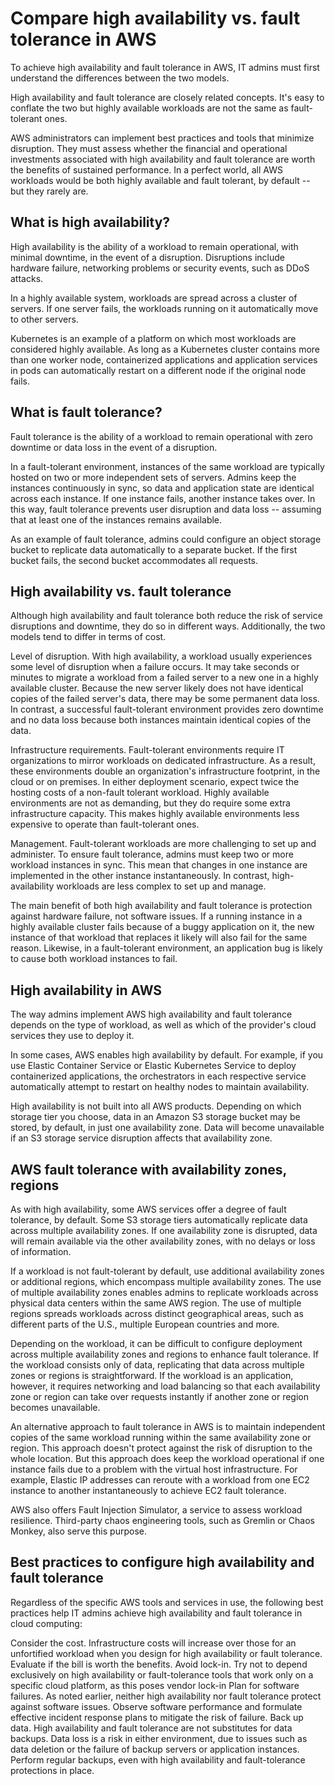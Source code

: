 # Compare high availability vs. fault tolerance in AWS

To achieve high availability and fault tolerance in AWS, IT admins must first understand the differences between the two models.


High availability and fault tolerance are closely related concepts. It's easy to conflate the two but highly available workloads are not the same as fault-tolerant ones.

AWS administrators can implement best practices and tools that minimize disruption. They must assess whether the financial and operational investments associated with high availability and fault tolerance are worth the benefits of sustained performance. In a perfect world, all AWS workloads would be both highly available and fault tolerant, by default -- but they rarely are.

## What is high availability?

High availability is the ability of a workload to remain operational, with minimal downtime, in the event of a disruption. Disruptions include hardware failure, networking problems or security events, such as DDoS attacks.

In a highly available system, workloads are spread across a cluster of servers. If one server fails, the workloads running on it automatically move to other servers.

Kubernetes is an example of a platform on which most workloads are considered highly available. As long as a Kubernetes cluster contains more than one worker node, containerized applications and application services in pods can automatically restart on a different node if the original node fails.

## What is fault tolerance?

Fault tolerance is the ability of a workload to remain operational with zero downtime or data loss in the event of a disruption.

In a fault-tolerant environment, instances of the same workload are typically hosted on two or more independent sets of servers. Admins keep the instances continuously in sync, so data and application state are identical across each instance. If one instance fails, another instance takes over. In this way, fault tolerance prevents user disruption and data loss -- assuming that at least one of the instances remains available.

As an example of fault tolerance, admins could configure an object storage bucket to replicate data automatically to a separate bucket. If the first bucket fails, the second bucket accommodates all requests.

## High availability vs. fault tolerance

Although high availability and fault tolerance both reduce the risk of service disruptions and downtime, they do so in different ways. Additionally, the two models tend to differ in terms of cost.

Level of disruption. With high availability, a workload usually experiences some level of disruption when a failure occurs. It may take seconds or minutes to migrate a workload from a failed server to a new one in a highly available cluster. Because the new server likely does not have identical copies of the failed server's data, there may be some permanent data loss. In contrast, a successful fault-tolerant environment provides zero downtime and no data loss because both instances maintain identical copies of the data.

Infrastructure requirements. Fault-tolerant environments require IT organizations to mirror workloads on dedicated infrastructure. As a result, these environments double an organization's infrastructure footprint, in the cloud or on premises. In either deployment scenario, expect twice the hosting costs of a non-fault tolerant workload. Highly available environments are not as demanding, but they do require some extra infrastructure capacity. This makes highly available environments less expensive to operate than fault-tolerant ones.

Management. Fault-tolerant workloads are more challenging to set up and administer. To ensure fault tolerance, admins must keep two or more workload instances in sync. This mean that changes in one instance are implemented in the other instance instantaneously. In contrast, high-availability workloads are less complex to set up and manage.

The main benefit of both high availability and fault tolerance is protection against hardware failure, not software issues. If a running instance in a highly available cluster fails because of a buggy application on it, the new instance of that workload that replaces it likely will also fail for the same reason. Likewise, in a fault-tolerant environment, an application bug is likely to cause both workload instances to fail.

## High availability in AWS

The way admins implement AWS high availability and fault tolerance depends on the type of workload, as well as which of the provider's cloud services they use to deploy it.

In some cases, AWS enables high availability by default. For example, if you use Elastic Container Service or Elastic Kubernetes Service to deploy containerized applications, the orchestrators in each respective service automatically attempt to restart on healthy nodes to maintain availability.

High availability is not built into all AWS products. Depending on which storage tier you choose, data in an Amazon S3 storage bucket may be stored, by default, in just one availability zone. Data will become unavailable if an S3 storage service disruption affects that availability zone.

## AWS fault tolerance with availability zones, regions

As with high availability, some AWS services offer a degree of fault tolerance, by default. Some S3 storage tiers automatically replicate data across multiple availability zones. If one availability zone is disrupted, data will remain available via the other availability zones, with no delays or loss of information.

If a workload is not fault-tolerant by default, use additional availability zones or additional regions, which encompass multiple availability zones. The use of multiple availability zones enables admins to replicate workloads across physical data centers within the same AWS region. The use of multiple regions spreads workloads across distinct geographical areas, such as different parts of the U.S., multiple European countries and more.

Depending on the workload, it can be difficult to configure deployment across multiple availability zones and regions to enhance fault tolerance. If the workload consists only of data, replicating that data across multiple zones or regions is straightforward. If the workload is an application, however, it requires networking and load balancing so that each availability zone or region can take over requests instantly if another zone or region becomes unavailable.

An alternative approach to fault tolerance in AWS is to maintain independent copies of the same workload running within the same availability zone or region. This approach doesn't protect against the risk of disruption to the whole location. But this approach does keep the workload operational if one instance fails due to a problem with the virtual host infrastructure. For example, Elastic IP addresses can reroute with a workload from one EC2 instance to another instantaneously to achieve EC2 fault tolerance.

AWS also offers Fault Injection Simulator, a service to assess workload resilience. Third-party chaos engineering tools, such as Gremlin or Chaos Monkey, also serve this purpose.

## Best practices to configure high availability and fault tolerance

Regardless of the specific AWS tools and services in use, the following best practices help IT admins achieve high availability and fault tolerance in cloud computing:

Consider the cost. Infrastructure costs will increase over those for an unfortified workload when you design for high availability or fault tolerance. Evaluate if the bill is worth the benefits.
Avoid lock-in. Try not to depend exclusively on high availability or fault-tolerance tools that work only on a specific cloud platform, as this poses vendor lock-in
Plan for software failures. As noted earlier, neither high availability nor fault tolerance protect against software issues. Observe software performance and formulate effective incident response plans to mitigate the risk of failure.
Back up data. High availability and fault tolerance are not substitutes for data backups. Data loss is a risk in either environment, due to issues such as data deletion or the failure of backup servers or application instances. Perform regular backups, even with high availability and fault-tolerance protections in place.
